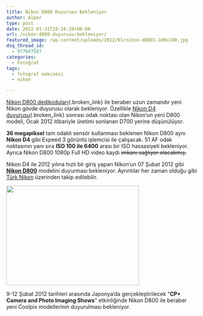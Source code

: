 ```yaml
---
title: Nikon D800 Duyurusu Bekleniyor
author: Alper
type: post
date: 2012-01-31T19:24:29+00:00
url: /nikon-d800-duyurusu-bekleniyor/
featured_image: /wp-content/uploads/2012/01/nikon-d8001-100x100.jpg
dsq_thread_id:
  - 977647587
categories:
  - Fotoğraf
tags:
  - fotoğraf makinesi
  - nikon

---
```

[Nikon D800 dedikoduları][1]{.broken_link} ile beraber uzun zamandır yeni Nikon gövde duyurusu olarak bekleniyor. Özellikle [Nikon D4 duyurusu][2]{.broken_link} sonrası odak noktası olan Nikon&#8217;un yeni D800 modeli, Ocak 2012 itibariyle üretimi sonlanan D700 yerine düşünülüyor.

**36 megapiksel** tam odaklı sensör kullanması beklenen Nikon D800 aynı **Nikon D4** gibi Expeed 3 görüntü işlemcisi ile çalışacak. 51 AF odak noktasının yanı sıra **ISO 100 ile 6400** arası bir ISO hassasiyeti bekleniyor. Ayrıca Nikon D800 1080p Full HD video kaydı <del>imkanı sağlıyor olacakmış.</del>

Nikon D4 ile 2012 yılına hızlı bir giriş yapan Nikon&#8217;un 07 Şubat 2012 gibi **<a title="Nikon D800" href="http://www.turknikon.com/nikon-govdeler/fx-format/nikon-d800" target="_blank" class="broken_link">Nikon D800</a>** modelini duyurması bekleniyor. Ayrıntılar her zaman olduğu gibi <a title="Türk Nikon" href="http://www.turknikon.com/" target="_blank" class="broken_link">Türk Nikon</a> üzerinden takip edilebilir.

<img class="aligncenter size-full wp-image-7719" title="nikon-d800" alt="" src="https://www.murekkep.org/wp-content/uploads/2012/01/nikon-d8001.jpg" width="350" height="263" srcset="https://www.murekkep.org/wp-content/uploads/2012/01/nikon-d8001.jpg 350w, https://www.murekkep.org/wp-content/uploads/2012/01/nikon-d8001-50x37.jpg 50w, https://www.murekkep.org/wp-content/uploads/2012/01/nikon-d8001-166x125.jpg 166w" sizes="(max-width: 350px) 100vw, 350px" /> 

9-12 Şubat 2012 tarihleri arasında Japonya’da gerçekleştirilecek &#8220;**CP+ Camera and Photo Imaging Shows**&#8221; etkinliğinde Nikon D800 ile beraber yeni Coolpix modellerinin duyurulması bekleniyor.

&nbsp;

 [1]: https://www.murekkep.org/nikon-d800-ilk-dedikodular-36mp-fx-4fps-full-hd-7453 "Nikon D800 Dedikoduları"
 [2]: https://www.murekkep.org/nikon-d4-16-2-mp-fx-11-fps-1080p-6000-7385 "Nikon D4 Duyurusu"